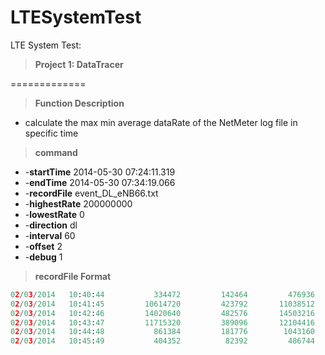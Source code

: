 LTESystemTest
=============

LTE System Test:

> **Project 1: DataTracer**

=============

  > **Function Description**
  
   - calculate the max min average dataRate of the NetMeter log file in specific time
  
  >  **command**
  
   - -**startTime** 2014-05-30 07:24:11.319
   - -**endTime** 2014-05-30 07:34:19.066
   - -**recordFile** event_DL_eNB66.txt
   - -**highestRate** 200000000
   - -**lowestRate** 0
   - -**direction** dl
   - -**interval** 60     
   - -**offset** 2
   - -**debug** 1
   
  
  > **recordFile Format**
  
  
  ``` python
  02/03/2014   10:40:44           334472         142464         476936
  02/03/2014   10:41:45         10614720         423792       11038512
  02/03/2014   10:42:46         14020640         482576       14503216
  02/03/2014   10:43:47         11715320         389096       12104416
  02/03/2014   10:44:48           861384         181776        1043160
  02/03/2014   10:45:49           404352          82392         486744
```

